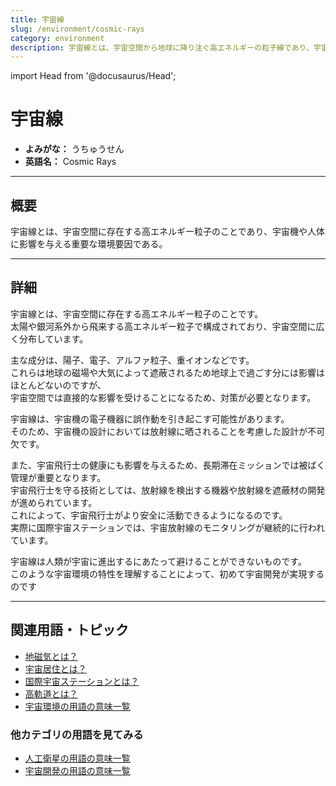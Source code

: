 ```yaml
---
title: 宇宙線
slug: /environment/cosmic-rays
category: environment
description: 宇宙線とは、宇宙空間から地球に降り注ぐ高エネルギーの粒子線であり、宇宙環境や人体に影響を及ぼす。
---
```


import Head from '@docusaurus/Head';

<Head>
  <script type="application/ld+json">
    {`{
      "@context": "https://schema.org",
      "@type": "DefinedTerm",
      "name": "宇宙線",
      "inDefinedTermSet": "https://www.space-portal.org",
      "termCode": "environment/cosmic-rays",
      "description": "宇宙線とは、宇宙空間から地球に降り注ぐ高エネルギーの粒子線であり、宇宙環境や人体に影響を及ぼす。",
      "url": "https://www.space-portal.org/docs/environment/cosmic-rays"
    }`}
  </script>
</Head>

# 宇宙線

- **よみがな：** うちゅうせん  
- **英語名：** Cosmic Rays  

---

## 概要

宇宙線とは、宇宙空間に存在する高エネルギー粒子のことであり、宇宙機や人体に影響を与える重要な環境要因である。

---

## 詳細

宇宙線とは、宇宙空間に存在する高エネルギー粒子のことです。  
太陽や銀河系外から飛来する高エネルギー粒子で構成されており、宇宙空間に広く分布しています。  

主な成分は、陽子、電子、アルファ粒子、重イオンなどです。  
これらは地球の磁場や大気によって遮蔽されるため地球上で過ごす分には影響はほとんどないのですが、  
宇宙空間では直接的な影響を受けることになるため、対策が必要となります。  

宇宙線は、宇宙機の電子機器に誤作動を引き起こす可能性があります。  
そのため、宇宙機の設計においては放射線に晒されることを考慮した設計が不可欠です。  

また、宇宙飛行士の健康にも影響を与えるため、長期滞在ミッションでは被ばく管理が重要となります。  
宇宙飛行士を守る技術としては、放射線を検出する機器や放射線を遮蔽材の開発が進められています。  
これによって、宇宙飛行士がより安全に活動できるようになるのです。  
実際に国際宇宙ステーションでは、宇宙放射線のモニタリングが継続的に行われています。  

宇宙線は人類が宇宙に進出するにあたって避けることができないものです。  
このような宇宙環境の特性を理解することによって、初めて宇宙開発が実現するのです

---

## 関連用語・トピック

- [地磁気とは？](/docs/environment/geomagnetic-field)
- [宇宙居住とは？](/docs/environment/space-habitation)
- [国際宇宙ステーションとは？](/docs/satellite/index/iss)
- [高軌道とは？](/docs/orbit/type/high-earth-orbit)
- [宇宙環境の用語の意味一覧](/docs/category/environment)

### 他カテゴリの用語を見てみる
- [人工衛星の用語の意味一覧](/docs/category/satellite)
- [宇宙開発の用語の意味一覧](/docs/category/glossary)
